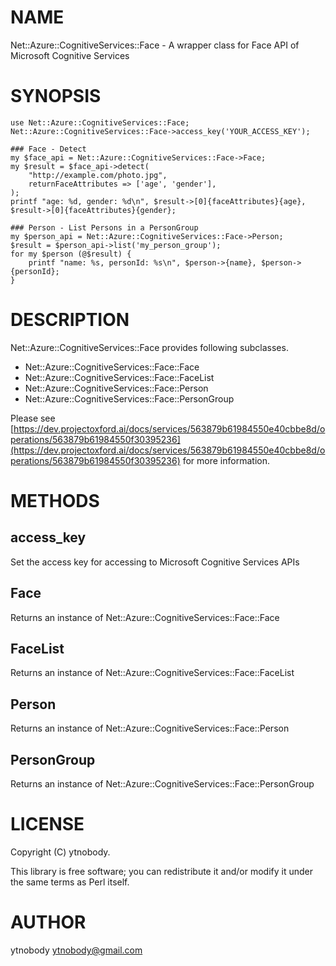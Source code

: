 # NAME

Net::Azure::CognitiveServices::Face - A wrapper class for Face API of Microsoft Cognitive Services

# SYNOPSIS

    use Net::Azure::CognitiveServices::Face;
    Net::Azure::CognitiveServices::Face->access_key('YOUR_ACCESS_KEY');

    ### Face - Detect
    my $face_api = Net::Azure::CognitiveServices::Face->Face;
    my $result = $face_api->detect(
        "http://example.com/photo.jpg", 
        returnFaceAttributes => ['age', 'gender'],
    );
    printf "age: %d, gender: %d\n", $result->[0]{faceAttributes}{age}, $result->[0]{faceAttributes}{gender};
    
    ### Person - List Persons in a PersonGroup
    my $person_api = Net::Azure::CognitiveServices::Face->Person;
    $result = $person_api->list('my_person_group');
    for my $person (@$result) {
        printf "name: %s, personId: %s\n", $person->{name}, $person->{personId};
    }

# DESCRIPTION

Net::Azure::CognitiveServices::Face provides following subclasses.

- Net::Azure::CognitiveServices::Face::Face
- Net::Azure::CognitiveServices::Face::FaceList
- Net::Azure::CognitiveServices::Face::Person
- Net::Azure::CognitiveServices::Face::PersonGroup

Please see [https://dev.projectoxford.ai/docs/services/563879b61984550e40cbbe8d/operations/563879b61984550f30395236](https://dev.projectoxford.ai/docs/services/563879b61984550e40cbbe8d/operations/563879b61984550f30395236) for more information. 

# METHODS

## access\_key

Set the access key for accessing to Microsoft Cognitive Services APIs

## Face

Returns an instance of Net::Azure::CognitiveServices::Face::Face

## FaceList

Returns an instance of Net::Azure::CognitiveServices::Face::FaceList

## Person

Returns an instance of Net::Azure::CognitiveServices::Face::Person

## PersonGroup

Returns an instance of Net::Azure::CognitiveServices::Face::PersonGroup

# LICENSE

Copyright (C) ytnobody.

This library is free software; you can redistribute it and/or modify
it under the same terms as Perl itself.

# AUTHOR

ytnobody <ytnobody@gmail.com>
